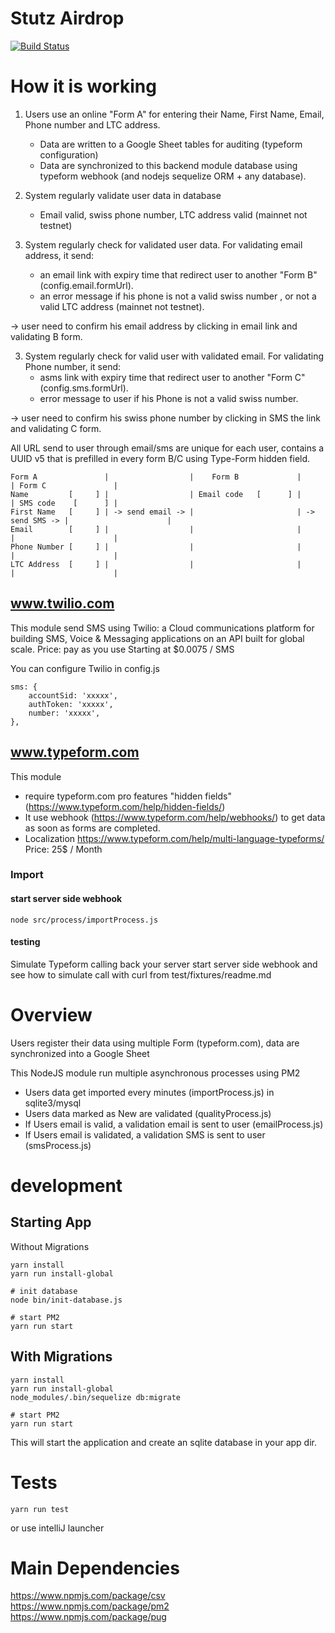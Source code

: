 # Stutz Airdrop 

[![Build Status](https://travis-ci.org/StutzCoin/airdrop.svg?branch=master)](https://travis-ci.org/StutzCoin/airdrop)

# How it is working

1. Users use an online "Form A" for entering their Name, First Name, Email, Phone number and LTC address. 
   * Data are written to a Google Sheet tables for auditing (typeform configuration)
   * Data are synchronized to this backend module database using typeform webhook (and nodejs sequelize ORM + any database).
   
2. System regularly validate user data in database
   * Email valid, swiss phone number, LTC address valid (mainnet not testnet)
   
3. System regularly check for validated user data. For validating email address, it send: 
   * an email link with expiry time that redirect user to another "Form B" (config.email.formUrl). 
   * an error message if his phone is not a valid swiss number , or not a valid LTC address (mainnet not testnet).
 
 -> user need to confirm his email address by clicking in email link and validating B form.
   
3. System regularly check for valid user with validated email. For validating Phone number, it send: 
   * asms link with expiry time that redirect user to another "Form C" (config.sms.formUrl). 
   * error message to user if his Phone is not a valid swiss number.
    
 -> user need to confirm his swiss phone number by clicking in SMS the link and validating C form.
       
All URL send to user through email/sms are unique for each user, contains a UUID v5 that is prefilled in every form B/C using Type-Form hidden field.

```
Form A               |                  |    Form B             |                | Form C               |
Name         [     ] |                  | Email code   [      ] |                | SMS code    [      ] |
First Name   [     ] | -> send email -> |                       | -> send SMS -> |                      |
Email        [     ] |                  |                       |                |                      |
Phone Number [     ] |                  |                       |                |                      |
LTC Address  [     ] |                  |                       |                |                      |
```

## www.twilio.com
This module send SMS using Twilio: a Cloud communications platform for building SMS, Voice & Messaging applications on an API built for global scale. 
Price: pay as you use Starting at $0.0075 / SMS

You can configure Twilio in config.js
```
sms: {
    accountSid: 'xxxxx',
    authToken: 'xxxxx',
    number: 'xxxxx',
},
```

## www.typeform.com
This module 
* require typeform.com pro features "hidden fields" (https://www.typeform.com/help/hidden-fields/)
* It use webhook (https://www.typeform.com/help/webhooks/) to get data as soon as forms are completed.
* Localization https://www.typeform.com/help/multi-language-typeforms/
Price: 25$ / Month

### Import

#### start server side webhook
```
node src/process/importProcess.js
```

#### testing
Simulate Typeform calling back your server
start server side webhook and see how to simulate call with curl from test/fixtures/readme.md

# Overview

Users register their data using multiple Form (typeform.com), data are synchronized into a Google Sheet

This NodeJS module run multiple asynchronous processes using PM2

* Users data get imported every minutes (importProcess.js) in sqlite3/mysql
* Users data marked as New are validated (qualityProcess.js)
* If Users email is valid, a validation email is sent to user (emailProcess.js)
* If Users email is validated, a validation SMS is sent to user (smsProcess.js)

# development
## Starting App

Without Migrations
```
yarn install
yarn run install-global

# init database
node bin/init-database.js

# start PM2
yarn run start
```

## With Migrations
```
yarn install
yarn run install-global
node_modules/.bin/sequelize db:migrate

# start PM2
yarn run start
```
This will start the application and create an sqlite database in your app dir.

# Tests
```
yarn run test
```

or use intelliJ launcher


# Main Dependencies
https://www.npmjs.com/package/csv
https://www.npmjs.com/package/pm2
https://www.npmjs.com/package/pug
